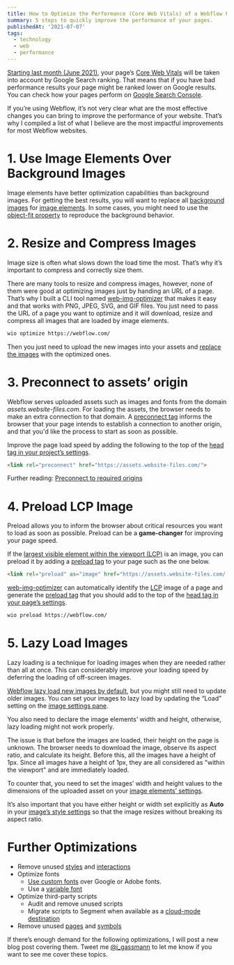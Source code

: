 ```yaml
---
title: How to Optimize the Performance (Core Web Vitals) of a Webflow Page
summary: 5 steps to quickly improve the performance of your pages.
publishedAt: '2021-07-07'
tags:
  - technology
  - web
  - performance
---
```


[Starting last month (June 2021)](https://developers.google.com/search/blog/2021/04/more-details-page-experience?hl=en#gradual-rollout), your page’s [Core Web Vitals](https://web.dev/vitals/) will be taken into account by Google Search ranking. That means that if you have bad performance results your page might be ranked lower on Google results. You can check how your pages perform on [Google Search Console](https://search.google.com/search-console/core-web-vitals/summary).

If you’re using Webflow, it’s not very clear what are the most effective changes you can bring to improve the performance of your website. That’s why I compiled a list of what I believe are the most impactful improvements for most Webflow websites.

# 1. Use Image Elements Over Background Images

Image elements have better optimization capabilities than background images. For getting the best results, you will want to replace all [background images](https://university.webflow.com/lesson/background-styles-overview#background-image) for [image elements](https://university.webflow.com/lesson/image). In some cases, you might need to use the [object-fit property](https://webflow.com/feature/object-fit-support) to reproduce the background behavior.

# 2. Resize and Compress Images

Image size is often what slows down the load time the most. That’s why it’s important to compress and correctly size them.

There are many tools to resize and compress images, however, none of them were good at optimizing images just by handing an URL of a page. That’s why I built a CLI tool named [web-img-optimizer](https://github.com/IGassmann/web-img-optimizer) that makes it easy  and that works with PNG, JPEG, SVG, and GIF files. You just need to pass the URL of a page you want to optimize and it will download, resize and compress all images that are loaded by image elements.

```bash
wio optimize https://webflow.com/
```

Then you just need to upload the new images into your assets and [replace the images](https://university.webflow.com/lesson/image#replace-images) with the optimized ones.

# 3. Preconnect to assets’ origin

Webflow serves uploaded assets such as images and fonts from the domain *assets.website-files.com*. For loading the assets, the browser needs to make an extra connection to that domain. A 
[preconnect tag](https://developer.mozilla.org/en-US/docs/Web/HTML/Link_types/preconnect) informs the browser that your page intends to establish a connection to another origin, and that you'd like the process to start as soon as possible.

Improve the page load speed by adding the following to the top of the [head tag in your project’s settings](https://university.webflow.com/lesson/custom-code-in-the-head-and-body-tags#head-code).

```html
<link rel="preconnect" href="https://assets.website-files.com/">
```

Further reading: [Preconnect to required origins
](https://web.dev/uses-rel-preconnect/)

# 4. Preload LCP Image

Preload allows you to inform the browser about critical resources you want to load as soon as possible. Preload can be a **game-changer** for improving your page speed.

If the [largest visible element within the viewport (LCP)](https://web.dev/lcp/) is an image, you can preload it by adding a [preload tag](https://developer.mozilla.org/en-US/docs/Web/HTML/Link_types/preload) to your page such as the one below.

```html
<link rel="preload" as="image" href="https://assets.website-files.com/...hero.png" imagesrcset="https://assets.website-files.com/...hero-p-800.png 800w, https://assets.website-files.com/...hero.png 1400w" imagesizes="(max-width: 479px) 100vw, (max-width: 767px) 100, (max-width: 991px) 600px, 55vw">
```

[web-img-optimizer](https://github.com/IGassmann/web-img-optimizer) can automatically identify the [LCP](https://web.dev/lcp/) image of a page and generate the [preload tag](https://developer.mozilla.org/en-US/docs/Web/HTML/Link_types/preload) that you should add to the top of the [head tag in your page’s settings](https://university.webflow.com/lesson/custom-code-in-the-head-and-body-tags#inside-%3C-head-%3E-tag).

```bash
wio preload https://webflow.com/
```

# 5. Lazy Load Images

Lazy loading is a technique for loading images when they are needed rather than all at once. This can considerably improve your loading speed by deferring the loading of off-screen images.

[Webflow lazy load new images by default](https://webflow.com/feature/new-images-set-to-lazy-load-by-default), but you might still need to update older images. You can set your images to lazy load by updating the “Load” setting on the [image settings pane](https://university.webflow.com/lesson/image#edit-image-settings).

You also need to declare the image elements’ width and height, otherwise, lazy loading might not work properly.

The issue is that before the images are loaded, their height on the page is unknown. The browser needs to download the image, observe its aspect ratio, and calculate its height. Before this, all the images have a height of 1px. Since all images have a height of 1px, they are all considered as "within the viewport" and are immediately loaded.

To counter that, you need to set the images’ width and height values to the dimensions of the uploaded asset on your [image elements’ settings](https://university.webflow.com/lesson/image#edit-image-settings).

It’s also important that you have either height or width set explicitly as **Auto** in your 
[image’s style settings](https://university.webflow.com/lesson/style-panel-overview) so that the image resizes without breaking its aspect ratio.

# Further Optimizations

- Remove unused [styles](https://university.webflow.com/lesson/style-manager#deleting-all-unused-styles-in-the-style-manager)
  and [interactions](https://webflow.com/feature/clean-up-unused-interactions)
- Optimize fonts
  - [Use custom fonts](https://university.webflow.com/lesson/custom-fonts) over Google or Adobe fonts.
  - Use a [variable font](https://web.dev/variable-fonts/)
- Optimize third-party scripts
  - Audit and remove unused scripts
  - Migrate scripts to Segment when available as a [cloud-mode destination](https://segment.com/docs/connections/destinations/#connection-modes)
- Remove unused [pages](https://university.webflow.com/lesson/pages-panel#deleting-pages) and [symbols](https://university.webflow.com/lesson/symbols#delete-a-symbol)

If there’s enough demand for the following optimizations, I will post a new blog post covering them. Tweet me [@i_gassmann](https://twitter.com/I_Gassmann) to let me know if you want to see me cover these topics.
